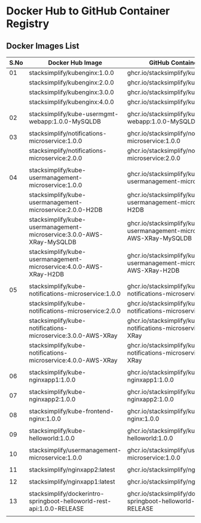 # Docker Hub to GitHub Container Registry

## Docker Images List
|S.No| Docker Hub Image  | GitHub Container Image |
|----| ------------- | ------------- |
|01| stacksimplify/kubenginx:1.0.0  | ghcr.io/stacksimplify/kubenginx:1.0.0  |
|| stacksimplify/kubenginx:2.0.0  | ghcr.io/stacksimplify/kubenginx:2.0.0  |
|| stacksimplify/kubenginx:3.0.0  | ghcr.io/stacksimplify/kubenginx:3.0.0  |
|| stacksimplify/kubenginx:4.0.0  | ghcr.io/stacksimplify/kubenginx:4.0.0  |
||   |   |
|02| stacksimplify/kube-usermgmt-webapp:1.0.0-MySQLDB  | ghcr.io/stacksimplify/kube-usermgmt-webapp:1.0.0-MySQLDB  |
||   |   |
|03| stacksimplify/notifications-microservice:1.0.0  | ghcr.io/stacksimplify/notifications-microservice:1.0.0  |
|| stacksimplify/notifications-microservice:2.0.0  | ghcr.io/stacksimplify/notifications-microservice:2.0.0  |
||   |   |
|04| stacksimplify/kube-usermanagement-microservice:1.0.0  | ghcr.io/stacksimplify/kube-usermanagement-microservice:1.0.0  |
|| stacksimplify/kube-usermanagement-microservice:2.0.0-H2DB  | ghcr.io/stacksimplify/kube-usermanagement-microservice:2.0.0-H2DB  |
|| stacksimplify/kube-usermanagement-microservice:3.0.0-AWS-XRay-MySQLDB  | ghcr.io/stacksimplify/kube-usermanagement-microservice:3.0.0-AWS-XRay-MySQLDB  |
|| stacksimplify/kube-usermanagement-microservice:4.0.0-AWS-XRay-H2DB  | ghcr.io/stacksimplify/kube-usermanagement-microservice:4.0.0-AWS-XRay-H2DB  |
||   |   |
|05| stacksimplify/kube-notifications-microservice:1.0.0  | ghcr.io/stacksimplify/kube-notifications-microservice:1.0.0  |
|| stacksimplify/kube-notifications-microservice:2.0.0  | ghcr.io/stacksimplify/kube-notifications-microservice:2.0.0  |
|| stacksimplify/kube-notifications-microservice:3.0.0-AWS-XRay  | ghcr.io/stacksimplify/kube-notifications-microservice:3.0.0-AWS-XRay  |
|| stacksimplify/kube-notifications-microservice:4.0.0-AWS-XRay  | ghcr.io/stacksimplify/kube-notifications-microservice:4.0.0-AWS-XRay  |
||   |   |
|06| stacksimplify/kube-nginxapp1:1.0.0  | ghcr.io/stacksimplify/kube-nginxapp1:1.0.0  |
||   |   |
|07| stacksimplify/kube-nginxapp2:1.0.0  | ghcr.io/stacksimplify/kube-nginxapp2:1.0.0  |
||   |   |
|08| stacksimplify/kube-frontend-nginx:1.0.0  | ghcr.io/stacksimplify/kube-frontend-nginx:1.0.0  |
||   |   |
|09| stacksimplify/kube-helloworld:1.0.0  | ghcr.io/stacksimplify/kube-helloworld:1.0.0  |
||   |   |
|10| stacksimplify/usermanagement-microservice:1.0.0  | ghcr.io/stacksimplify/usermanagement-microservice:1.0.0  |
||   |   |
|11| stacksimplify/nginxapp2:latest  | ghcr.io/stacksimplify/nginxapp2:latest  |
||   |   |
|12| stacksimplify/nginxapp1:latest  | ghcr.io/stacksimplify/nginxapp1:latest  |
||   |   |
|13| stacksimplify/dockerintro-springboot-helloworld-rest-api:1.0.0-RELEASE  | ghcr.io/stacksimplify/dockerintro-springboot-helloworld-rest-api:1.0.0-RELEASE  |
||   |   |